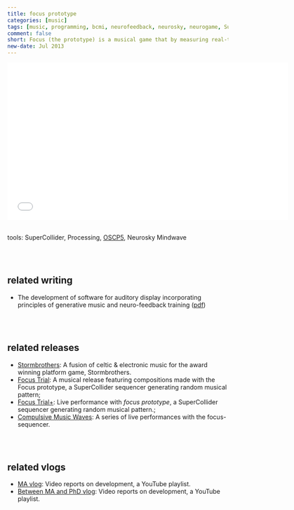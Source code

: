 ```yaml
---
title: focus prototype
categories: [music]
tags: [music, programming, bcmi, neurofeedback, neurosky, neurogame, SuperCollider]
comment: false
short: Focus (the prototype) is a musical game that by measuring real-time EEG data aims to help reduce stress. To reward the participant whenever a challenge is completed, the neurofeedback system generates or alters preset and generative musical expressions.
new-date: Jul 2013
---
```


<iframe src="//fast.wistia.net/embed/playlists/8x4x7lxq09?media_0_0%5BautoPlay%5D=false&media_0_0%5BcontrolsVisibleOnLoad%5D=false&theme=tab&version=v1&videoOptions%5BautoPlay%5D=true&videoOptions%5BvideoHeight%5D=360&videoOptions%5BvideoWidth%5D=640&videoOptions%5BvolumeControl%5D=true" allowtransparency="true" frameborder="0" scrolling="no" class="wistia_playlist" name="wistia_playlist" allowfullscreen mozallowfullscreen webkitallowfullscreen oallowfullscreen msallowfullscreen width="640" height="360"></iframe>
<br><br>

tools: SuperCollider, Processing, [OSCP5](http://www.sojamo.de/libraries/oscP5/), Neurosky Mindwave

<br><br>

## related writing

* The development of software for auditory display incorporating principles of
generative music and neuro-feedback training (<a href="/../assets/doc/K_Hofstadter_2013_the_development_of_software_for_auditory_display_incorporating_principles_of_generative_music_and_neuro-feedback_training.pdf">pdf</a>)

<br><br>

## related releases
- [Stormbrothers](/stormbrothers/): A fusion of celtic & electronic music for the award winning platform game, Stormbrothers.
- [Focus Trial](/focus-trial/): A musical release featuring compositions made with the Focus prototype, a SuperCollider sequencer generating random musical pattern;
- [Focus Trial+](/focus-trial-+/): Live performance with _focus prototype_, a SuperCollider sequencer generating random musical pattern.;
- [Compulsive Music Waves](https://www.youtube.com/watch?v=wlfhNZmEAvw&list=PLRr9g36OjY694ayI52Eld2rT7qKrsND_S): A series of live performances with the focus-sequencer.

<br><br>

## related vlogs
- [MA vlog](https://www.youtube.com/watch?v=YkNkk2rKq_I&list=PLRr9g36OjY69_39_Jbpr8FSo7I4x6ES0D):  Video reports on development, a YouTube playlist.
- [Between MA and PhD vlog](
https://www.youtube.com/watch?v=WD0A8mkwTKw&list=PLRr9g36OjY6-7Sxx81Uy9dKgfYBV1382R):  Video reports on development, a YouTube playlist.
